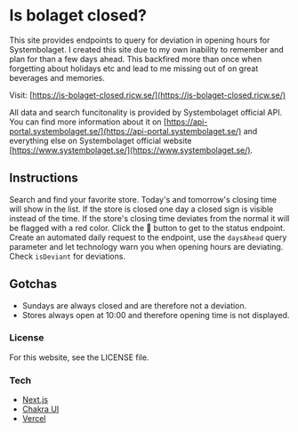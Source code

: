 # Is bolaget closed?

This site provides endpoints to query for deviation in opening hours for Systembolaget. I created this site due to my own inability to remember and plan for than a few days ahead. This backfired more than once when forgetting about holidays etc and lead to me missing out of on great beverages and memories.

Visit: [https://is-bolaget-closed.ricw.se/](https://is-bolaget-closed.ricw.se/)

All data and search funcitonality is provided by Systembolaget official API. You can find more information about it on [https://api-portal.systembolaget.se/](https://api-portal.systembolaget.se/) and everything else on Systembolaget official website [https://www.systembolaget.se/](https://www.systembolaget.se/).

## Instructions

Search and find your favorite store. Today's and tomorrow's closing time will show in the list. If the store is closed one day a closed sign is visible instead of the time. If the store's closing time deviates from the normal it will be flagged with a red color. Click the 🔗 button to get to the status endpoint. Create an automated daily request to the endpoint, use the `daysAhead` query parameter and let technology warn you when opening hours are deviating. Check `isDeviant` for deviations.

## Gotchas

- Sundays are always closed and are therefore not a deviation.
- Stores always open at 10:00 and therefore opening time is not displayed.

### License

For this website, see the LICENSE file.

### Tech

- [Next.js](https://nextjs.org/)
- [Chakra UI](https://chakra-ui.com/)
- [Vercel](https://vercel.com/)

